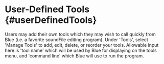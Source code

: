 User-Defined Tools {#userDefinedTools}
==================

Users may add their own tools which they may wish to call quickly from
Blue (i.e. a favorite soundFile editing program). Under 'Tools',
select 'Manage Tools' to add, edit, delete, or reorder your tools.
Allowable input here is 'tool name' which will be used by Blue for
displaying on the tools menu, and 'command line' which Blue will use
to run the program.
